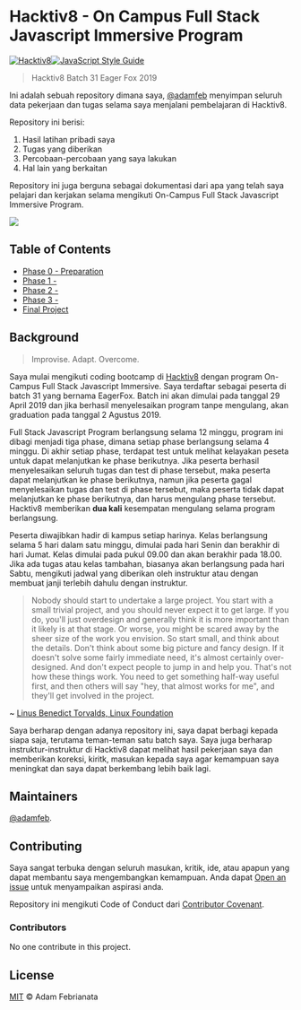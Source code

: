 # Hacktiv8 - On Campus Full Stack Javascript Immersive Program

[![Hacktiv8](https://img.shields.io/badge/coding%20bootcamp-hacktiv8-orange.svg?style=flat-square&logo=javascript)](https://github.com/adamfeb)[![JavaScript Style Guide](https://img.shields.io/badge/code_style-standard-yellow.svg?style=flat-square&logo=node-dot-js)](https://standardjs.com)

> Hacktiv8 Batch 31 Eager Fox 2019

Ini adalah sebuah repository dimana saya, [@adamfeb](https://github.com/adamfeb) menyimpan seluruh data pekerjaan dan tugas selama saya menjalani pembelajaran di Hacktiv8.

Repository ini berisi:

1. Hasil latihan pribadi saya
2. Tugas yang diberikan
3. Percobaan-percobaan yang saya lakukan
4. Hal lain yang berkaitan

Repository ini juga berguna sebagai dokumentasi dari apa yang telah saya pelajari dan kerjakan selama mengikuti On-Campus Full Stack Javascript Immersive Program.

<a href="https://hacktiv8.com/"><img src="https://hacktiv8.com/img/logo-hacktiv8_bordered.png"></a>


## Table of Contents

- [Phase 0 - Preparation](https://adamfeb.github.io/hacktiv8/phase0)
- [Phase 1 - ](https://adamfeb.github.io/hacktiv8/phase1)
- [Phase 2 - ](https://adamfeb.github.io/hacktiv8/phase2)
- [Phase 3 - ](https://adamfeb.github.io/hacktiv8/phase3)
- [Final Project](https://adamfeb.github.io/hacktiv8/finalproject)


## Background

> Improvise. Adapt. Overcome.

Saya mulai mengikuti coding bootcamp di [Hacktiv8](https://hacktiv8.com) dengan program On-Campus Full Stack Javascript Immersive. Saya terdaftar sebagai peserta di batch 31 yang bernama EagerFox. Batch ini akan dimulai pada tanggal 29 April 2019 dan jika berhasil menyelesaikan program tanpe mengulang, akan graduation pada tanggal 2 Agustus 2019.

Full Stack Javascript Program berlangsung selama 12 minggu, program ini dibagi menjadi tiga phase, dimana setiap phase berlangsung selama 4 minggu. Di akhir setiap phase, terdapat test untuk melihat kelayakan peseta untuk dapat melanjutkan ke phase berikutnya. Jika peserta berhasil menyelesaikan seluruh tugas dan test di phase tersebut, maka peserta dapat melanjutkan ke phase berikutnya, namun jika peserta gagal menyelesaikan tugas dan test di phase tersebut, maka peserta tidak dapat melanjutkan ke phase berikutnya, dan harus mengulang phase tersebut. Hacktiv8 memberikan **dua kali** kesempatan mengulang selama program berlangsung. 

Peserta diwajibkan hadir di kampus setiap harinya. Kelas berlangsung selama 5 hari dalam satu minggu, dimulai pada hari Senin dan berakhir di hari Jumat. Kelas dimulai pada pukul 09.00 dan akan berakhir pada 18.00. Jika ada tugas atau kelas tambahan, biasanya akan berlangsung pada hari Sabtu, mengikuti jadwal yang diberikan oleh instruktur atau dengan membuat janji terlebih dahulu dengan instruktur.

> Nobody should start to undertake a large project. You start with a small trivial project, and you should never expect it to get large. If you do, you'll just overdesign and generally think it is more important than it likely is at that stage. Or worse, you might be scared away by the sheer size of the work you envision. So start small, and think about the details. Don't think about some big picture and fancy design. If it doesn't solve some fairly immediate need, it's almost certainly over-designed. And don't expect people to jump in and help you. That's not how these things work. You need to get something half-way useful first, and then others will say "hey, that almost works for me", and they'll get involved in the project.

~ [Linus Benedict Torvalds, Linux Foundation](http://web.archive.org/web/20050404020308/http://www.linuxtimes.net/modules.php?name=News&file=article&sid=145)

Saya berharap dengan adanya repository ini, saya dapat berbagi kepada siapa saja, terutama teman-teman satu batch saya. Saya juga berharap instruktur-instruktur di Hacktiv8 dapat melihat hasil pekerjaan saya dan memberikan koreksi, kiritk, masukan kepada saya agar kemampuan saya meningkat dan saya dapat berkembang lebih baik lagi.


## Maintainers

[@adamfeb](https://github.com/adamfeb). 


## Contributing

Saya sangat terbuka dengan seluruh masukan, kritik, ide, atau apapun yang dapat membantu saya mengembangkan kemampuan. Anda dapat [Open an issue](https://github.com/adamfeb/hacktiv8/issues/new) untuk menyampaikan aspirasi anda.

Repository ini mengikuti Code of Conduct dari [Contributor Covenant](http://contributor-covenant.org/version/1/3/0/).

### Contributors

No one contribute in this project.


## License

[MIT](LICENSE) © Adam Febrianata
